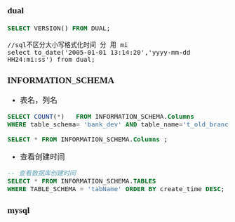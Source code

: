 <span  style="font-family: Simsun,serif; font-size: 17px; ">

### dual

~~~sql
SELECT VERSION() FROM DUAL;
~~~

~~~
//sql不区分大小写格式化时间 分 用 mi 
select to_date('2005-01-01 13:14:20','yyyy-mm-dd HH24:mi:ss') from dual; 
~~~


### INFORMATION_SCHEMA

- 表名，列名

~~~sql
SELECT COUNT(*)   FROM INFORMATION_SCHEMA.Columns 
WHERE table_schema= 'bank_dev' AND table_name='t_old_branchdetail' AND column_name='sponsor';

SELECT * FROM INFORMATION_SCHEMA.Columns ;
~~~
- 查看创建时间
~~~sql
-- 查看数据库创建时间
SELECT * FROM INFORMATION_SCHEMA.TABLES 
WHERE TABLE_SCHEMA = 'tabName' ORDER BY create_time DESC;

~~~

### mysql

</span>